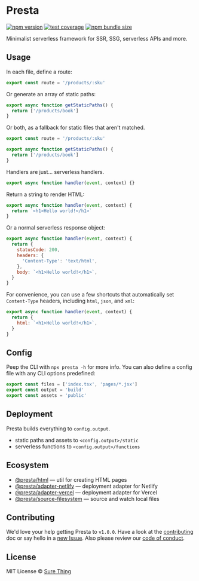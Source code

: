 # Presta

[![npm version](https://img.shields.io/npm/v/presta?style=flat&colorA=4488FF&colorB=4488FF)](https://www.npmjs.com/package/presta) [![test coverage](https://img.shields.io/coveralls/github/sure-thing/presta?style=flat&colorA=223355&colorB=223355)](https://coveralls.io/github/sure-thing/presta?branch=main) [![npm bundle size](https://badgen.net/packagephobia/install/presta?color=223355&labelColor=223355)](https://packagephobia.com/result?p=presta)

Minimalist serverless framework for SSR, SSG, serverless APIs and more.

## Usage

In each file, define a route:

```js
export const route = '/products/:sku'
```

Or generate an array of static paths:

```js
export async function getStaticPaths() {
  return ['/products/book']
}
```

Or both, as a fallback for static files that aren't matched.

```js
export const route = '/products/:sku'

export async function getStaticPaths() {
  return ['/products/book']
}
```

Handlers are just... serverless handlers.

```js
export async function handler(event, context) {}
```

Return a string to render HTML:

```js
export async function handler(event, context) {
  return `<h1>Hello world!</h1>`
}
```

Or a normal serverless response object:

```js
export async function handler(event, context) {
  return {
    statusCode: 200,
    headers: {
      'Content-Type': 'text/html',
    },
    body: `<h1>Hello world!</h1>`,
  }
}
```

For convenience, you can use a few shortcuts that automatically set
`Content-Type` headers, including `html`, `json`, and `xml`:

```js
export async function handler(event, context) {
  return {
    html: `<h1>Hello world!</h1>`,
  }
}
```

## Config

Peep the CLI with `npx presta -h` for more info. You can also define a config
file with any CLI options predefined:

```js
export const files = ['index.tsx', 'pages/*.jsx']
export const output = 'build'
export const assets = 'public'
```

## Deployment

Presta builds everything to `config.output`.

- static paths and assets to `<config.output>/static`
- serverless functions to `<config.output>/functions`

## Ecosystem

- [@presta/html](https://github.com/sure-thing/presta/tree/main/packages/html) — util for creating HTML pages
- [@presta/adapter-netlify](https://github.com/sure-thing/presta/tree/main/packages/adapter-netlify) — deployment adapter for Netlify
- [@presta/adapter-vercel](https://github.com/sure-thing/presta/tree/main/packages/adapter-vercel) — deployment adapter for Vercel
- [@presta/source-filesystem](https://github.com/sure-thing/presta/tree/main/packages/source-filesystem) — source and watch local files

## Contributing

We'd love your help getting Presta to `v1.0.0`. Have a look at the [contributing](https://github.com/sure-thing/presta/blob/master/CONTRIBUTING.md) doc or say hello in a [new Issue](https://github.com/sure-thing/presta/issues). Also please review our [code of conduct](https://github.com/sure-thing/presta/blob/master/CODE_OF_CONDUCT.md).

## License

MIT License © [Sure Thing](https://github.com/sure-thing)
